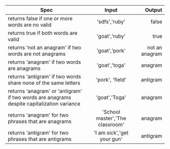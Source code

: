| Spec | Input | Output |
|---- |:---:|----:|
| returns false if one or more words are no valid | 'sdfs','ruby' | false |
| returns true if both words are valid | 'goat','ruby' | true |
| returns 'not an anagram' if two words are not anagrams | 'goat','pork'| not an anagram |
| returns 'anagram' if two words are anagrams | 'goat','toga' | anagram |
| returns 'antigram' if two words share none of the same letters | 'pork', 'field' | antigram |
| returns 'anagram' or 'antigram' if two words are anagrams despite capitalization variance | 'goat','Toga' | anagram |
| returns 'anagram' for two phrases that are anagrams |'School master','The classroom'  | anagram |
| returns 'antigram' for two phrases that are antigrams | 'I am sick','get your gun' | antigram
